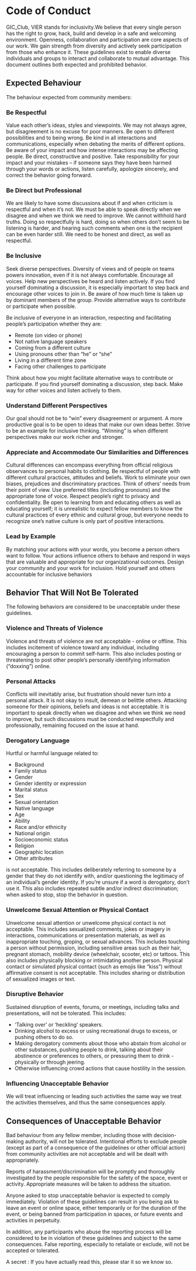 # Code of Conduct
GIC_Club, VIER  stands for inclusivity.We believe that every single person has the right to grow, hack, build and develop in a safe and welcoming environment. Openness, collaboration and participation are core aspects of our work. We gain strength from diversity and actively seek participation from those who enhance it. These guidelines exist to enable diverse individuals and groups to interact and collaborate to mutual advantage. This document outlines both expected and prohibited behavior. 

## Expected Behaviour
The behaviour expected from community members:
### Be Respectful
Value each other’s ideas, styles and viewpoints. We may not always agree, but disagreement is no excuse for poor manners. Be open to different possibilities and to being wrong. Be kind in all interactions and communications, especially when debating the merits of different options. Be aware of your impact and how intense interactions may be affecting people. Be direct, constructive and positive. Take responsibility for your impact and your mistakes – if someone says they have been harmed through your words or actions, listen carefully, apologize sincerely, and correct the behavior going forward.
### Be Direct but Professional
We are likely to have some discussions about if and when criticism is respectful and when it’s not. We must be able to speak directly when we disagree and when we think we need to improve. We cannot withhold hard truths. Doing so respectfully is hard, doing so when others don’t seem to be listening is harder, and hearing such comments when one is the recipient can be even harder still. We need to be honest and direct, as well as respectful. 
### Be Inclusive
 Seek diverse perspectives. Diversity of views and of people on teams powers innovation, even if it is not always comfortable. Encourage all voices. Help new perspectives be heard and listen actively. If you find yourself dominating a discussion, it is especially important to step back and encourage other voices to join in. Be aware of how much time is taken up by dominant members of the group. Provide alternative ways to contribute or participate when possible.

Be inclusive of everyone in an interaction, respecting and facilitating people’s participation whether they are:
  - Remote (on video or phone)
  - Not native language speakers
  - Coming from a different culture
  - Using pronouns other than “he” or “she”
  - Living in a different time zone
  - Facing other challenges to participate
  
Think about how you might facilitate alternative ways to contribute or participate. If you find yourself dominating a discussion, step back. Make way for other voices and listen actively to them.

### Understand Different Perspectives
Our goal should not be to “win” every disagreement or argument. A more productive goal is to be open to ideas that make our own ideas better. Strive to be an example for inclusive thinking. “Winning” is when different perspectives make our work richer and stronger. 

### Appreciate and Accommodate Our Similarities and Differences
Cultural differences can encompass everything from official religious observances to personal habits to clothing. Be respectful of people with different cultural practices, attitudes and beliefs. Work to eliminate your own biases, prejudices and discriminatory practices. Think of others’ needs from their point of view. Use preferred titles (including pronouns) and the appropriate tone of voice. Respect people’s right to privacy and confidentiality. Be open to learning from and educating others as well as educating yourself; it is unrealistic to expect fellow members to know the cultural practices of every ethnic and cultural group, but everyone needs to recognize one’s native culture is only part of positive interactions. 
### Lead by Example
By matching your actions with your words, you become a person others want to follow. Your actions influence others to behave and respond in ways that are valuable and appropriate for our organizational outcomes. Design your community and your work for inclusion. Hold yourself and others accountable for inclusive behaviors

## Behavior That Will Not Be Tolerated
The following behaviors are considered to be unacceptable under these guidelines. 

### Violence and Threats of Violence
Violence and threats of violence are not acceptable - online or offline. This includes incitement of violence toward any individual, including encouraging a person to commit self-harm. This also includes posting or threatening to post other people’s personally identifying information (“doxxing”) online.

### Personal Attacks
Conflicts will inevitably arise, but frustration should never turn into a personal attack. It is not okay to insult, demean or belittle others. Attacking someone for their opinions, beliefs and ideas is not acceptable. It is important to speak directly when we disagree and when we think we need to improve, but such discussions must be conducted respectfully and professionally, remaining focused on the issue at hand. 

### Derogatory Language
Hurtful or harmful language related to:

  - Background
  - Family status
  - Gender
  - Gender identity or expression
  - Marital status
  - Sex
  - Sexual orientation
  - Native language
  - Age
  - Ability
  - Race and/or ethnicity
  - National origin
  - Socioeconomic status
  - Religion
  - Geographic location
  - Other attributes

is not acceptable. This includes deliberately referring to someone by a gender that they do not identify with, and/or questioning the legitimacy of an individual’s gender identity. If you’re unsure if a word is derogatory, don’t use it. This also includes repeated subtle and/or indirect discrimination; when asked to stop, stop the behavior in question. 

### Unwelcome Sexual Attention or Physical Contact
Unwelcome sexual attention or unwelcome physical contact is not acceptable. This includes sexualized comments, jokes or imagery in interactions, communications or presentation materials, as well as inappropriate touching, groping, or sexual advances. This includes touching a person without permission, including sensitive areas such as their hair, pregnant stomach, mobility device (wheelchair, scooter, etc) or tattoos. This also includes physically blocking or intimidating another person. Physical contact or simulated physical contact (such as emojis like “kiss”) without affirmative consent is not acceptable. This includes sharing or distribution of sexualized images or text. 

### Disruptive Behavior
Sustained disruption of events, forums, or meetings, including talks and presentations, will not be tolerated. This includes: 

  - ‘Talking over’ or ‘heckling’ speakers.
  - Drinking alcohol to excess or using recreational drugs to excess, or pushing others to do so.
  - Making derogatory comments about those who abstain from alcohol or other substances, pushing people to drink, talking about their abstinence or preferences to others, or pressuring them to drink - physically or through jeering.
  - Otherwise influencing crowd actions that cause hostility in the session.

### Influencing Unacceptable Behavior
We will treat influencing or leading such activities the same way we treat the activities themselves, and thus the same consequences apply. 

## Consequences of Unacceptable Behavior
Bad behaviour from any fellow member, including those with decision-making authority, will not be tolerated. Intentional efforts to exclude people (except as part of a consequence of the guidelines or other official action) from community activities are not acceptable and will be dealt with appropriately. 

 Reports of harassment/discrimination will be promptly and thoroughly investigated by the people responsible for the safety of the space, event or activity. Appropriate measures will be taken to address the situation.

Anyone asked to stop unacceptable behavior is expected to comply immediately. Violation of these guidelines can result in you being ask to leave an event or online space, either temporarily or for the duration of the event, or being banned from participation in spaces, or future events and activities in perpetuity. 

In addition, any participants who abuse the reporting process will be considered to be in violation of these guidelines and subject to the same consequences. False reporting, especially to retaliate or exclude, will not be accepted or tolerated.

A secret : If you have actually read this, please star it so we know so.
